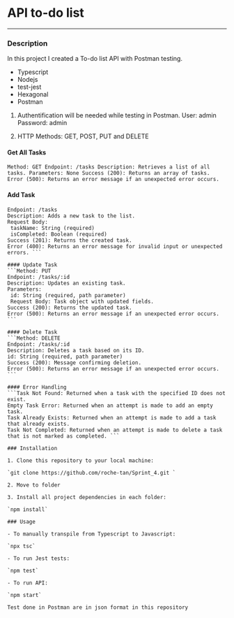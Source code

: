# API to-do list

---

### Description

In this project I created a To-do list API with Postman testing.

- Typescript
- Nodejs
- test-jest
- Hexagonal
- Postman

1. Authentification will be needed while testing in Postman.
   User: admin
   Password: admin

2. HTTP Methods: GET, POST, PUT and DELETE
#### Get All Tasks
  `Method: GET
  Endpoint: /tasks
  Description: Retrieves a list of all tasks.
  Parameters: None
  Success (200): Returns an array of tasks.
  Error (500): Returns an error message if an unexpected error occurs.`

#### Add Task
   ```Method: POST
  Endpoint: /tasks
  Description: Adds a new task to the list.
  Request Body:
    taskName: String (required)
    isCompleted: Boolean (required)
  Success (201): Returns the created task.
  Error (400): Returns an error message for invalid input or unexpected errors. ```

#### Update Task
   ```Method: PUT
  Endpoint: /tasks/:id
  Description: Updates an existing task.
  Parameters:
    id: String (required, path parameter)
    Request Body: Task object with updated fields.
  Success (200): Returns the updated task.
  Error (500): Returns an error message if an unexpected error occurs. ```

#### Delete Task
   ```Method: DELETE
  Endpoint: /tasks/:id
  Description: Deletes a task based on its ID.
  id: String (required, path parameter)
  Success (200): Message confirming deletion.
  Error (500): Returns an error message if an unexpected error occurs. ```

#### Error Handling
   ```Task Not Found: Returned when a task with the specified ID does not exist.
  Empty Task Error: Returned when an attempt is made to add an empty task.
  Task Already Exists: Returned when an attempt is made to add a task that already exists.
  Task Not Completed: Returned when an attempt is made to delete a task that is not marked as completed. ```

### Installation

1. Clone this repository to your local machine:

   `git clone https://github.com/roche-tan/Sprint_4.git `

2. Move to folder

3. Install all project dependencies in each folder:

   `npm install`

### Usage

- To manually transpile from Typescript to Javascript:

  `npx tsc`

- To run Jest tests:

  `npm test`

- To run API:
  
  `npm start`

Test done in Postman are in json format in this repository
